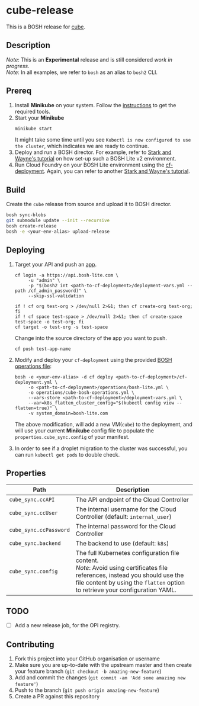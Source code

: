 # cube-release
This is a BOSH release for [cube](https://github.com/julz/cube).

## Description
_Note_: This is an **Experimental** release and is still considered _work in progress_.<br />
_Note_: In all examples, we refer to `bosh` as an alias to `bosh2` CLI.<br />

## Prereq
1. Install **Minikube** on your system. Follow the [instructions](https://github.com/kubernetes/minikube#installation) to get the required tools.
1. Start your **Minikube**
    ```sh
    minikube start
    ```
    It might take some time until you see `Kubectl is now configured to use the cluster`, which indicates we are ready to continue.
1. Deploy and run a BOSH director. For example, refer to [Stark and Wayne's tutorial](http://www.starkandwayne.com/blog/bosh-lite-on-virtualbox-with-bosh2/) on how set-up such a BOSH Lite v2 environment.
1. Run Cloud Foundry on your BOSH Lite environment using the [cf-deployment](https://github.com/cloudfoundry/cf-deployment). Again, you can refer to another [Stark and Wayne's tutorial](https://www.starkandwayne.com/blog/running-cloud-foundry-locally-on-bosh-lite-with-bosh2/).

## Build
Create the `cube` release from source and upload it to BOSH director.
```sh
bosh sync-blobs
git submodule update --init --recursive
bosh create-release
bosh -e <your-env-alias> upload-release
```

## Deploying
1. Target your API and push an [app](https://github.com/cloudfoundry/cf-acceptance-tests/tree/master/assets/dora).
    ```
    cf login -a https://api.bosh-lite.com \
         -u "admin" \
         -p "$(bosh2 int <path-to-cf-deployment>/deployment-vars.yml --path /cf_admin_password)" \
         --skip-ssl-validation

    if ! cf org test-org > /dev/null 2>&1; then cf create-org test-org; fi
    if ! cf space test-space > /dev/null 2>&1; then cf create-space test-space -o test-org; fi
    cf target -o test-org -s test-space
    ```
    Change into the source directory of the app you want to push.
    ```
    cf push test-app-name
    ```
1. Modify and deploy your `cf-deployment` using the provided [BOSH operations file](./operations/cube-bosh-operations.yml):
    ```
    bosh -e <your-env-alias> -d cf deploy <path-to-cf-deployment>/cf-deployment.yml \
         -o <path-to-cf-deployment>/operations/bosh-lite.yml \
         -o operations/cube-bosh-operations.yml \
         --vars-store <path-to-cf-deployment>/deployment-vars.yml \
         --var=k8s_flatten_cluster_config="$(kubectl config view --flatten=true)" \
         -v system_domain=bosh-lite.com
    ```
    The above modification, will add a new VM(`cube`) to the deployment, and will use your current **Minikube** config file to populate the `properties.cube_sync.config` of your manifest.

1. In order to see if a droplet migration to the cluster was successful, you can run  `kubectl get pods` to double check.

## Properties
| Path | Description |
| ------------- | --------------|
| `cube_sync.ccAPI` | The API endpoint of the Cloud Controller |
| `cube_sync.ccUser` | The internal username for the Cloud Controller (default: `internal_user`) |
| `cube_sync.ccPassword` | The internal password for the Cloud Controller |
| `cube_sync.backend` | The backend to use (default: `k8s`) |
| `cube_sync.config` | The full Kubernetes configuration file content. <br /> _Note_: Avoid using certificates file references, instead you should use the file content by using the `flatten` option to retrieve your configuration YAML. |


## TODO
- [ ] Add a new release job, for the OPI registry.


## Contributing
1. Fork this project into your GitHub organisation or username
1. Make sure you are up-to-date with the upstream master and then create your feature branch (`git checkout -b amazing-new-feature`)
1. Add and commit the changes (`git commit -am 'Add some amazing new feature'`)
1. Push to the branch (`git push origin amazing-new-feature`)
1. Create a PR against this repository
